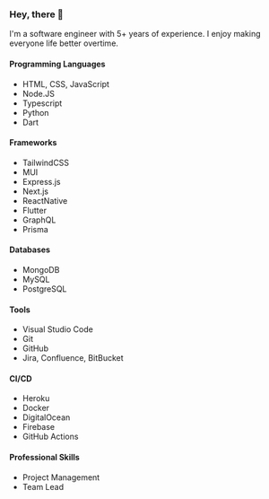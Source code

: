 ### Hey, there 👋

I'm a software engineer with 5+ years of experience. I enjoy making everyone life better overtime.

#### Programming Languages
- HTML, CSS, JavaScript
- Node.JS
- Typescript
- Python
- Dart

#### Frameworks
- TailwindCSS
- MUI
- Express.js
- Next.js
- ReactNative
- Flutter
- GraphQL
- Prisma

#### Databases
- MongoDB
- MySQL
- PostgreSQL

#### Tools
- Visual Studio Code
- Git
- GitHub
- Jira, Confluence, BitBucket

#### CI/CD
- Heroku
- Docker
- DigitalOcean
- Firebase
- GitHub Actions

#### Professional Skills
- Project Management
- Team Lead
